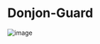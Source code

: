 # Donjon-Guard
![image](https://user-images.githubusercontent.com/15237872/155233220-7deac502-7f5d-487d-981e-accffb032d75.png)
